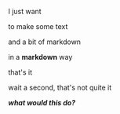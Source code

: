 I just want

to make some text

and a bit of markdown

in a **markdown** way

that's it

wait a second, that's not quite it

***what would this do?***





